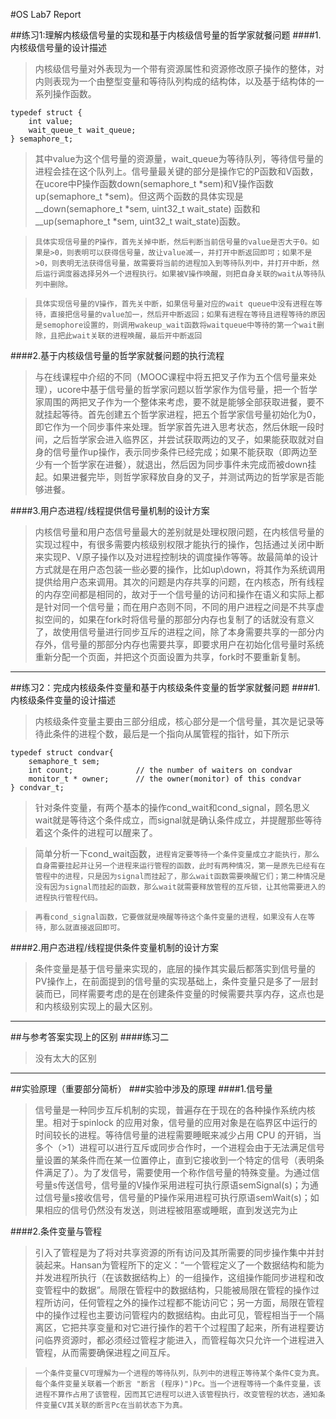 #OS Lab7 Report

##练习1:理解内核级信号量的实现和基于内核级信号量的哲学家就餐问题
####1.内核级信号量的设计描述
>内核级信号量对外表现为一个带有资源属性和资源修改原子操作的整体，对内则表现为一个由整型变量和等待队列构成的结构体，以及基于结构体的一系列操作函数。

```
typedef struct {
    int value;
    wait_queue_t wait_queue;
} semaphore_t;
```
>其中value为这个信号量的资源量，wait_queue为等待队列，等待信号量的进程会挂在这个队列上。信号量最关键的部分是操作它的P函数和V函数，在ucore中P操作函数down(semaphore_t *sem)和V操作函数 up(semaphore_t *sem)。但这两个函数的具体实现是__down(semaphore_t *sem, uint32_t wait_state) 函数和__up(semaphore_t *sem, uint32_t wait_state)函数。

>`具体实现信号量的P操作，首先关掉中断，然后判断当前信号量的value是否大于0。如果是>0，则表明可以获得信号量，故让value减一，并打开中断返回即可；如果不是>0，则表明无法获得信号量，故需要将当前的进程加入到等待队列中，并打开中断，然后运行调度器选择另外一个进程执行。如果被V操作唤醒，则把自身关联的wait从等待队列中删除。`

>`具体实现信号量的V操作，首先关中断，如果信号量对应的wait queue中没有进程在等待，直接把信号量的value加一，然后开中断返回；如果有进程在等待且进程等待的原因是semophore设置的，则调用wakeup_wait函数将waitqueue中等待的第一个wait删除，且把此wait关联的进程唤醒，最后开中断返回`

####2.基于内核级信号量的哲学家就餐问题的执行流程
>与在线课程中介绍的不同（MOOC课程中将五把叉子作为五个信号量来处理），ucore中基于信号量的哲学家问题以哲学家作为信号量，把一个哲学家周围的两把叉子作为一个整体来考虑，要不就是能够全部获取进餐，要不就挂起等待。首先创建五个哲学家进程，把五个哲学家信号量初始化为0，即它作为一个同步事件来处理。哲学家首先进入思考状态，然后休眠一段时间，之后哲学家会进入临界区，并尝试获取两边的叉子，如果能获取就对自身的信号量作up操作，表示同步条件已经完成；如果不能获取（即两边至少有一个哲学家在进餐），就退出，然后因为同步事件未完成而被down挂起。如果进餐完毕，则哲学家释放自身的叉子，并测试两边的哲学家是否能够进餐。

####3.用户态进程/线程提供信号量机制的设计方案
>内核信号量和用户态信号量最大的差别就是处理权限问题，在内核信号量的实现过程中，有很多需要内核级别权限才能执行的操作，包括通过关闭中断来实现P、V原子操作以及对进程控制块的调度操作等等。故最简单的设计方式就是在用户态包装一些必要的操作，比如up\down，将其作为系统调用提供给用户态来调用。其次的问题是内存共享的问题，在内核态，所有线程的内存空间都是相同的，故对于一个信号量的访问和操作在语义和实际上都是针对同一个信号量；而在用户态则不同，不同的用户进程之间是不共享虚拟空间的，如果在fork时将信号量的那部分内存也复制了的话就没有意义了，故使用信号量进行同步互斥的进程之间，除了本身需要共享的一部分内存外，信号量的那部分内存也需要共享，即要求用户在初始化信号量时系统重新分配一个页面，并把这个页面设置为共享，fork时不要重新复制。

---
##练习2：完成内核级条件变量和基于内核级条件变量的哲学家就餐问题
####1.内核级条件变量的设计描述
>内核级条件变量主要由三部分组成，核心部分是一个信号量，其次是记录等待此条件的进程个数，最后是一个指向从属管程的指针，如下所示

```
typedef struct condvar{
    semaphore_t sem;       
    int count;              // the number of waiters on condvar
    monitor_t * owner;      // the owner(monitor) of this condvar
} condvar_t;
```
>针对条件变量，有两个基本的操作cond_wait和cond_signal，顾名思义wait就是等待这个条件成立，而signal就是确认条件成立，并提醒那些等待着这个条件的进程可以醒来了。

>简单分析一下cond_wait函数，`进程肯定要等待一个条件变量成立才能执行，那么自身需要挂起并让另一个进程来运行管程的函数，此时有两种情况，第一是原先已经有在管程中的进程，只是因为signal而挂起了，那么wait函数需要唤醒它们；第二种情况是没有因为signal而挂起的函数，那么wait就需要释放管程的互斥锁，让其他需要进入的进程执行管程代码。`

>`再看cond_signal函数，它要做就是唤醒等待这个条件变量的进程，如果没有人在等待，那么就直接返回即可。`

####2.用户态进程/线程提供条件变量机制的设计方案
>条件变量是基于信号量来实现的，底层的操作其实最后都落实到信号量的PV操作上，在前面提到的信号量的实现基础上，条件变量只是多了一层封装而已，同样需要考虑的是在创建条件变量的时候需要共享内存，这点也是和内核级别实现上的最大区别。

---
##与参考答案实现上的区别
####练习二
>没有太大的区别

---
##实验原理（重要部分简析）
###实验中涉及的原理
####1.信号量
>信号量是一种同步互斥机制的实现，普遍存在于现在的各种操作系统内核里。相对于spinlock 的应用对象，信号量的应用对象是在临界区中运行的时间较长的进程。等待信号量的进程需要睡眠来减少占用 CPU 的开销，当多个（>1）进程可以进行互斥或同步合作时，一个进程会由于无法满足信号量设置的某条件而在某一位置停止，直到它接收到一个特定的信号（表明条件满足了）。为了发信号，需要使用一个称作信号量的特殊变量。为通过信号量s传送信号，信号量的V操作采用进程可执行原语semSignal(s)；为通过信号量s接收信号，信号量的P操作采用进程可执行原语semWait(s)；如果相应的信号仍然没有发送，则进程被阻塞或睡眠，直到发送完为止

####2.条件变量与管程
>引入了管程是为了将对共享资源的所有访问及其所需要的同步操作集中并封装起来。Hansan为管程所下的定义：“一个管程定义了一个数据结构和能为并发进程所执行（在该数据结构上）的一组操作，这组操作能同步进程和改变管程中的数据”。局限在管程中的数据结构，只能被局限在管程的操作过程所访问，任何管程之外的操作过程都不能访问它；另一方面，局限在管程中的操作过程也主要访问管程内的数据结构。由此可见，管程相当于一个隔离区，它把共享变量和对它进行操作的若干个过程围了起来，所有进程要访问临界资源时，都必须经过管程才能进入，而管程每次只允许一个进程进入管程，从而需要确保进程之间互斥。

>`一个条件变量CV可理解为一个进程的等待队列，队列中的进程正等待某个条件C变为真。每个条件变量关联着一个断言 "断言 (程序)")Pc。当一个进程等待一个条件变量，该进程不算作占用了该管程，因而其它进程可以进入该管程执行，改变管程的状态，通知条件变量CV其关联的断言Pc在当前状态下为真。`